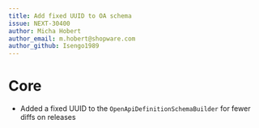 ```yaml
---
title: Add fixed UUID to OA schema
issue: NEXT-30400
author: Micha Hobert
author_email: m.hobert@shopware.com
author_github: Isengo1989
---
```

# Core
* Added a fixed UUID to the `OpenApiDefinitionSchemaBuilder` for fewer diffs on releases
